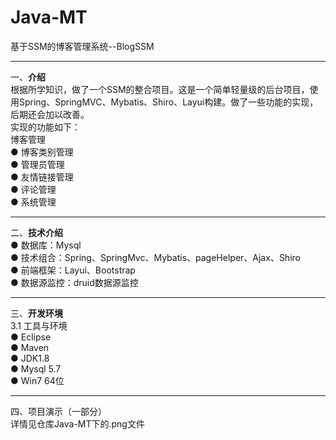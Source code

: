 # Java-MT
基于SSM的博客管理系统--BlogSSM<br>
<hr>
一、<b>介绍</b><br>
根据所学知识，做了一个SSM的整合项目。这是一个简单轻量级的后台项目，使用Spring、SpringMVC、Mybatis、Shiro、Layui构建。做了一些功能的实现，后期还会加以改善。<br>
实现的功能如下：<br>
 博客管理<br>
● 博客类别管理<br>
● 管理员管理<br>
● 友情链接管理<br>
● 评论管理<br>
● 系统管理<br>
<hr>
二、<b>技术介绍</b><br>
● 数据库：Mysql<br>
● 技术组合：Spring、SpringMvc、Mybatis、pageHelper、Ajax、Shiro<br>
● 前端框架：Layui、Bootstrap<br>
● 数据源监控：druid数据源监控<br>
<hr>
三、<b>开发环境</b><br>
3.1 工具与环境<br>
● Eclipse<br>
● Maven<br>
● JDK1.8<br>
● Mysql 5.7<br>
● Win7 64位<br>
<hr>
四、项目演示（一部分）<br>
详情见仓库Java-MT下的.png文件
